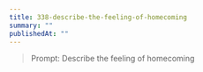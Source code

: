 ```yaml
---
title: 338-describe-the-feeling-of-homecoming
summary: ""
publishedAt: ""
---
```


> Prompt: Describe the feeling of homecoming

